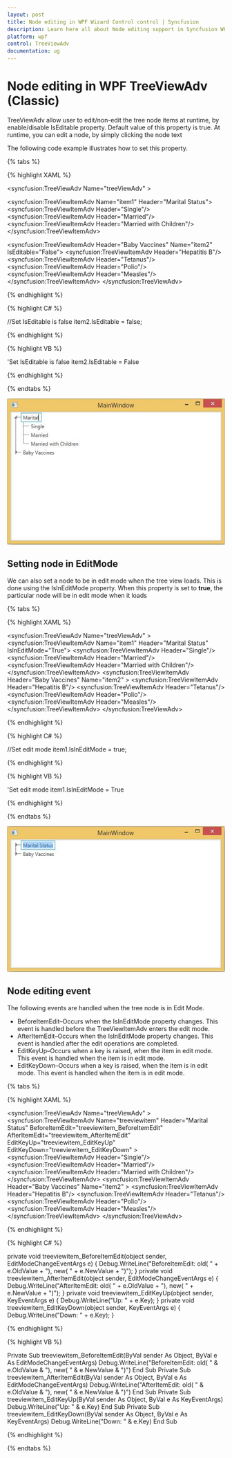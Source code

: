 ```yaml
---
layout: post
title: Node editing in WPF Wizard Control control | Syncfusion
description: Learn here all about Node editing support in Syncfusion WPF TreeViewAdv (Classic) control and more.
platform: wpf
control: TreeViewAdv
documentation: ug
---
```

# Node editing in WPF TreeViewAdv (Classic)

TreeViewAdv allow user to edit/non-edit the tree node items at runtime, by enable/disable IsEditable property. Default value of this property is true. At runtime, you can edit a node, by simply clicking the node text

The following code example illustrates how to set this property.

{% tabs %}

{% highlight XAML %}

<syncfusion:TreeViewAdv Name="treeViewAdv"  >
<!-- Able to edit this node becuase IsEditable is true-->
<syncfusion:TreeViewItemAdv Name="item1" Header="Marital Status">
<syncfusion:TreeViewItemAdv Header="Single"/>
<syncfusion:TreeViewItemAdv Header="Married"/>
<syncfusion:TreeViewItemAdv Header="Married with Children"/>
</syncfusion:TreeViewItemAdv>
<!-- Unable to edit this node becuase IsEditable is false-->
<syncfusion:TreeViewItemAdv Header="Baby Vaccines" Name="item2" IsEditable="False">
<syncfusion:TreeViewItemAdv Header="Hepatitis B"/>
<syncfusion:TreeViewItemAdv Header="Tetanus"/>
<syncfusion:TreeViewItemAdv Header="Polio"/>
<syncfusion:TreeViewItemAdv Header="Measles"/>
</syncfusion:TreeViewItemAdv>
</syncfusion:TreeViewAdv>

{% endhighlight %}

{% highlight C# %}

//Set IsEditable is false
item2.IsEditable = false;

{% endhighlight %}

{% highlight VB %}

'Set IsEditable is false
item2.IsEditable = False

{% endhighlight %}

{% endtabs %}  

![Editing the WPF TreeView items](Node_editing_images/Node_editing_img1.jpeg)

## Setting node in EditMode

We can also set a node to be in edit mode when the tree view loads. This is done using the IsInEditMode property. When this property is set to __true__, the particular node will be in edit mode when it loads

{% tabs %}

{% highlight XAML %}

<syncfusion:TreeViewAdv Name="treeViewAdv"  >
<syncfusion:TreeViewItemAdv Name="item1" Header="Marital Status" IsInEditMode="True">
<syncfusion:TreeViewItemAdv Header="Single"/>
<syncfusion:TreeViewItemAdv Header="Married"/>
<syncfusion:TreeViewItemAdv Header="Married with Children"/>
</syncfusion:TreeViewItemAdv>
<syncfusion:TreeViewItemAdv Header="Baby Vaccines" Name="item2"  >
<syncfusion:TreeViewItemAdv Header="Hepatitis B"/>
<syncfusion:TreeViewItemAdv Header="Tetanus"/>
<syncfusion:TreeViewItemAdv Header="Polio"/>
<syncfusion:TreeViewItemAdv Header="Measles"/>
</syncfusion:TreeViewItemAdv>
</syncfusion:TreeViewAdv>

{% endhighlight %}

{% highlight C# %}

//Set edit mode
item1.IsInEditMode = true;

{% endhighlight %}

{% highlight VB %}

'Set edit mode
item1.IsInEditMode = True

{% endhighlight %}

{% endtabs %}  

![WPF TreeView item in editing mode](Node_editing_images/Node_editing_img2.jpeg)

## Node editing event

The following events are handled when the tree node is in Edit Mode.

* BeforeItemEdit–Occurs when the IsInEditMode property changes. This event is handled before the TreeViewItemAdv enters the edit mode.
* AfterItemEdit–Occurs when the IsInEditMode property changes. This event is handled after the edit operations are completed.
* EditKeyUp–Occurs when a key is raised, when the item in edit mode. This event is handled when the item is in edit mode.
* EditKeyDown–Occurs when a key is raised, when the item is in edit mode. This event is handled when the item is in edit mode.

{% tabs %}

{% highlight XAML %}

<syncfusion:TreeViewAdv Name="treeViewAdv"  >
<syncfusion:TreeViewItemAdv Name="treeviewitem" Header="Marital Status" BeforeItemEdit="treeviewitem_BeforeItemEdit" AfterItemEdit="treeviewitem_AfterItemEdit" EditKeyUp="treeviewitem_EditKeyUp" EditKeyDown="treeviewitem_EditKeyDown" >
<syncfusion:TreeViewItemAdv Header="Single"/>
<syncfusion:TreeViewItemAdv Header="Married"/>
<syncfusion:TreeViewItemAdv Header="Married with Children"/>
</syncfusion:TreeViewItemAdv>
<syncfusion:TreeViewItemAdv Header="Baby Vaccines" Name="item2"  >
<syncfusion:TreeViewItemAdv Header="Hepatitis B"/>
<syncfusion:TreeViewItemAdv Header="Tetanus"/>
<syncfusion:TreeViewItemAdv Header="Polio"/>
<syncfusion:TreeViewItemAdv Header="Measles"/>
</syncfusion:TreeViewItemAdv>
</syncfusion:TreeViewAdv>

{% endhighlight %}

{% highlight C# %}

private void treeviewitem_BeforeItemEdit(object sender, EditModeChangeEventArgs e)
{
    Debug.WriteLine("BeforeItemEdit: old( " + e.OldValue + "), new( " + e.NewValue + ")");
}
private void treeviewitem_AfterItemEdit(object sender, EditModeChangeEventArgs e)
{
    Debug.WriteLine("AfterItemEdit: old( " + e.OldValue + "), new( " + e.NewValue + ")");
}
private void treeviewitem_EditKeyUp(object sender, KeyEventArgs e)
{
    Debug.WriteLine("Up: " + e.Key);
}
private void treeviewitem_EditKeyDown(object sender, KeyEventArgs e)
{
    Debug.WriteLine("Down: " + e.Key);
}

{% endhighlight %}

{% highlight VB %}

Private Sub treeviewitem_BeforeItemEdit(ByVal sender As Object, ByVal e As EditModeChangeEventArgs)
Debug.WriteLine("BeforeItemEdit: old( " & e.OldValue & "), new( " & e.NewValue & ")")
End Sub
Private Sub treeviewitem_AfterItemEdit(ByVal sender As Object, ByVal e As EditModeChangeEventArgs)
Debug.WriteLine("AfterItemEdit: old( " & e.OldValue & "), new( " & e.NewValue & ")")
End Sub
Private Sub treeviewitem_EditKeyUp(ByVal sender As Object, ByVal e As KeyEventArgs)
Debug.WriteLine("Up: " & e.Key)
End Sub
Private Sub treeviewitem_EditKeyDown(ByVal sender As Object, ByVal e As KeyEventArgs)
Debug.WriteLine("Down: " & e.Key)
End Sub

{% endhighlight %}

{% endtabs %}  

